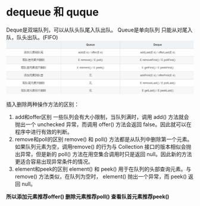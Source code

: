 # dequeue 和 quque

Deque是双端队列，可以从队头队尾入队出队。 
Queue是单向队列 只能从对尾入队，队头出队。(FIFO)
![](2022-10-26-22-34-33.png)

插入删除两种操作方法的区别：
1. add和offer区别
一些队列会有大小限制，当队列满时，调用 add() 方法就会抛出一个 unchecked 异常，而调用 offer() 方法会返回 false。因此就可以在程序中进行有效的判断。
2. remove和poll的区别
remove() 和 poll() 方法都是从队列中删除第一个元素。如果队列元素为空，调用remove() 的行为与 Collection 接口的版本相似会抛出异常，但是新的 poll() 方法在用空集合调用时只是返回 null。因此新的方法更适合容易出现异常条件的情况。
3. element和peek的区别
element() 和 peek() 用于在队列的头部查询元素。与 remove() 方法类似，在队列为空时， element() 抛出一个异常，而 peek() 返回 null。

**所以添加元素推荐offer() 删除元素推荐poll() 查看队首元素推荐peek()**